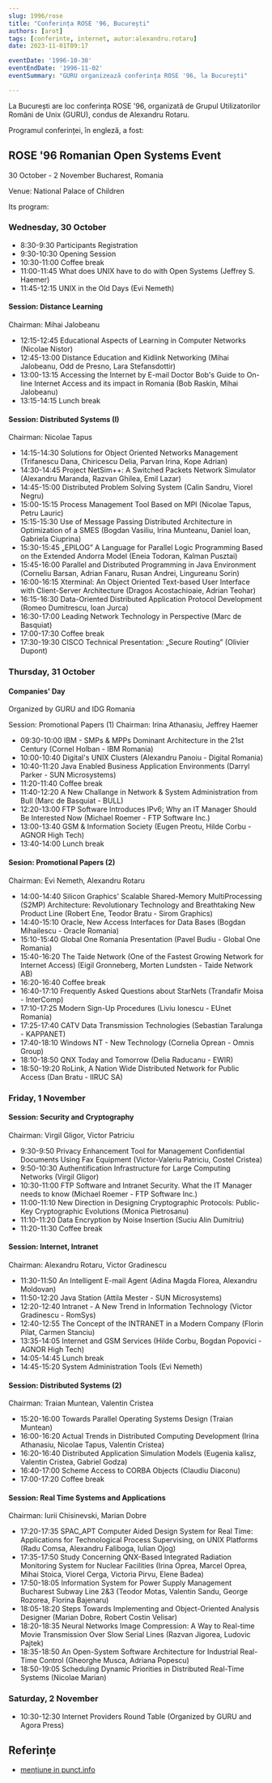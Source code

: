 ```yaml
---
slug: 1996/rose
title: "Conferința ROSE '96, București"
authors: [arot]
tags: [conferinte, internet, autor:alexandru.rotaru]
date: 2023-11-01T09:17

eventDate: '1996-10-30'
eventEndDate: '1996-11-02'
eventSummary: "GURU organizează conferința ROSE '96, la București"

---
```


La București are loc conferința ROSE '96, organizată de Grupul Utilizatorilor
Români de Unix (GURU), condus de Alexandru Rotaru.

<!-- truncate -->

Programul conferinței, în engleză, a fost:

## ROSE '96 Romanian Open Systems Event

30 October - 2 November
Bucharest, Romania

Venue: National Palace of Children

Its program:

### Wednesday, 30 October

- 8:30-9:30 Participants Registration
- 9:30-10:30 Opening Session
- 10:30-11:00 Coffee break
- 11:00-11:45 What does UNIX have to do with Open Systems (Jeffrey S. Haemer)
- 11:45-12:15 UNIX in the Old Days (Evi Nemeth)

#### Session: Distance Learning

Chairman: Mihai Jalobeanu

- 12:15-12:45 Educational Aspects of Learning in Computer Networks (Nicolae Nistor)
- 12:45-13:00 Distance Education and Kidlink Networking (Mihai Jalobeanu, Odd de Presno, Lara Stefansdottir)
- 13:00-13:15 Accessing the Internet by E-mail Doctor Bob's Guide to On-line Internet Access and its impact in Romania (Bob Raskin, Mihai Jalobeanu)
- 13:15-14:15 Lunch break

#### Session: Distributed Systems (I)

Chairman: Nicolae Tapus

- 14:15-14:30 Solutions for Object Oriented Networks Management (Trifanescu Dana, Chiricescu Delia, Parvan Irina, Kope Adrian)
- 14:30-14:45 Project NetSim++: A Switched Packets Network Simulator (Alexandru Maranda, Razvan Ghilea, Emil Lazar)
- 14:45-15:00 Distributed Problem Solving System (Calin Sandru, Viorel Negru)
- 15:00-15:15 Process Management Tool Based on MPI (Nicolae Tapus, Petru Lauric)
- 15:15-15:30 Use of Message Passing Distributed Architecture in Optimization of a SMES (Bogdan Vasiliu, Irina Munteanu, Daniel Ioan, Gabriela Ciuprina)
- 15:30-15:45 „EPILOG” A Language for Parallel Logic Programming Based on the Extended Andorra Model (Eneia Todoran, Kalman Pusztai)
- 15:45-16:00 Parallel and Distributed Programming in Java Environment (Corneliu Barsan, Adrian Fanaru, Rusan Andrei, Lingureanu Sorin)
- 16:00-16:15 Xterminal: An Object Oriented Text-based User Interface with Client-Server Architecture (Dragos Acostachioaie, Adrian Teohar)
- 16:15-16:30 Data-Oriented Distributed Application Protocol Development (Romeo Dumitrescu, Ioan Jurca)
- 16:30-17:00 Leading Network Technology in Perspective (Marc de Basquiat)
- 17:00-17:30 Coffee break
- 17:30-19:30 CISCO Technical Presentation: „Secure Routing” (Olivier Dupont)

### Thursday, 31 October

#### Companies' Day

Organized by GURU and IDG Romania

Session: Promotional Papers (1)
Chairman: Irina Athanasiu, Jeffrey Haemer

- 09:30-10:00 IBM - SMPs & MPPs Dominant Architecture in the 21st Century (Cornel Holban - IBM Romania)
- 10:00-10:40 Digital's UNIX Clusters (Alexandru Panoiu - Digital Romania)
- 10:40-11:20 Java Enabled Business Application Environments (Darryl Parker - SUN Microsystems)
- 11:20-11:40 Coffee break
- 11:40-12:20 A New Challange in Network & System Administration from Bull (Marc de Basquiat - BULL)
- 12:20-13:00 FTP Software Introduces IPv6; Why an IT Manager Should Be Interested Now (Michael Roemer - FTP Software Inc.)
- 13:00-13:40 GSM & Information Society (Eugen Preotu, Hilde Corbu - AGNOR High Tech)
- 13:40-14:00 Lunch break

#### Sesion: Promotional Papers (2)

Chairman: Evi Nemeth, Alexandru Rotaru

- 14:00-14:40 Silicon Graphics' Scalable Shared-Memory MultiProcessing (S2MP) Architecture: Revolutionary Technology and Breathtaking New Product Line (Robert Ene, Teodor Bratu - Sirom Graphics)
- 14:40-15:10 Oracle, New Access Interfaces for Data Bases (Bogdan Mihailescu - Oracle Romania)
- 15:10-15:40 Global One Romania Presentation (Pavel Budiu - Global One Romania)
- 15:40-16:20 The Taide Network (One of the Fastest Growing Network for Internet Access) (Eigil Gronneberg, Morten Lundsten - Taide Network AB)
- 16:20-16:40 Coffee break
- 16:40-17:10 Frequently Asked Questions about StarNets (Trandafir Moisa - InterComp)
- 17:10-17:25 Modern Sign-Up Procedures (Liviu Ionescu - EUnet Romania)
- 17:25-17:40 CATV Data Transmission Technologies (Sebastian Taralunga - KAPPANET)
- 17:40-18:10 Windows NT - New Technology (Cornelia Oprean - Omnis Group)
- 18:10-18:50 QNX Today and Tomorrow (Delia Raducanu - EWIR)
- 18:50-19:20 RoLink, A Nation Wide Distributed Network for Public Access (Dan Bratu - IIRUC SA)

### Friday, 1 November

#### Session: Security and Cryptography

Chairman: Virgil Gligor, Victor Patriciu

- 9:30-9:50 Privacy Enhancement Tool for Management Confidential Documents Using Fax Equipment (Victor-Valeriu Patriciu, Costel Cristea)
- 9:50-10:30 Authentification Infrastructure for Large Computing Networks (Virgil Gligor)
- 10:30-11:00 FTP Software and Intranet Security. What the IT Manager needs to know (Michael Roemer - FTP Software Inc.)
- 11:00-11:10 New Direction in Designing Cryptographic Protocols: Public-Key Cryptographic Evolutions (Monica Pietrosanu)
- 11:10-11:20 Data Encryption by Noise Insertion (Suciu Alin Dumitriu)
- 11:20-11:30 Coffee break

#### Session: Internet, Intranet

Chairman: Alexandru Rotaru, Victor Gradinescu

- 11:30-11:50 An Intelligent E-mail Agent (Adina Magda Florea, Alexandru Moldovan)
- 11:50-12:20 Java Station (Attila Mester - SUN Microsystems)
- 12:20-12:40 Intranet - A New Trend in Information Technology (Victor Gradinescu - RomSys)
- 12:40-12:55 The Concept of the INTRANET in a Modern Company (Florin Pilat, Carmen Stanciu)
- 13:35-14:05 Internet and GSM Services (Hilde Corbu, Bogdan Popovici - AGNOR High Tech)
- 14:05-14:45 Lunch break
- 14:45-15:20 System Administration Tools (Evi Nemeth)

#### Session: Distributed Systems (2)

Chairman: Traian Muntean, Valentin Cristea

- 15:20-16:00 Towards Parallel Operating Systems Design (Traian Muntean)
- 16:00-16:20 Actual Trends in Distributed Computing Development (Irina Athanasiu, Nicolae Tapus, Valentin Cristea)
- 16:20-16:40 Distributed Application Simulation Models (Eugenia kalisz, Valentin Cristea, Gabriel Godza)
- 16:40-17:00 Scheme Access to CORBA Objects (Claudiu Diaconu)
- 17:00-17:20 Coffee break

#### Session: Real Time Systems and Applications

Chairman: Iurii Chisinevski, Marian Dobre

- 17:20-17:35 SPAC_APT Computer Aided Design System for Real Time: Applications for Technological Process Supervising, on UNIX Platforms (Radu Comsa, Alexandru Faliboga, Iulian Ojog)
- 17:35-17:50 Study Concerning QNX-Based Integrated Radiation Monitoring System for Nuclear Facilities (Irina Oprea, Marcel Oprea, Mihai Stoica, Viorel Cerga, Victoria Pirvu, Elene Badea)
- 17:50-18:05 Information System for Power Supply Management Bucharest Subway Line 2&3 (Teodor Motas, Valentin Sandu, George Rozorea, Florina Bajenaru)
- 18:05-18:20 Steps Towards Implementing and Object-Oriented Analysis Designer (Marian Dobre, Robert Costin Velisar)
- 18:20-18:35 Neural Networks Image Compression: A Way to Real-time Movie Transmission Over Slow Serial Lines (Razvan Jigorea, Ludovic Pajtek)
- 18:35-18:50 An Open-System Software Architecture for Industrial Real-Time Control (Gheorghe Musca, Adriana Popescu)
- 18:50-19:05 Scheduling Dynamic Priorities in Distributed Real-Time Systems (Nicolae Marian)

### Saturday, 2 November

- 10:30-12:30 Internet Providers Round Table (Organized by GURU and Agora Press)

## Referințe

- [mențiune in punct.info](http://linux.punct.info)
